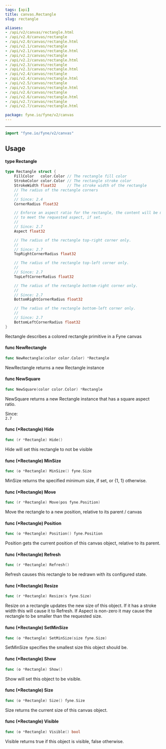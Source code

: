 ```yaml
---
tags: [api]
title: canvas.Rectangle
slug: rectangle

aliases:
- /api/v2/canvas/rectangle.html
- /api/v2.0/canvas/rectangle
- /api/v2.0/canvas/rectangle.html
- /api/v2.1/canvas/rectangle
- /api/v2.1/canvas/rectangle.html
- /api/v2.2/canvas/rectangle
- /api/v2.2/canvas/rectangle.html
- /api/v2.3/canvas/rectangle
- /api/v2.3/canvas/rectangle.html
- /api/v2.4/canvas/rectangle
- /api/v2.4/canvas/rectangle.html
- /api/v2.5/canvas/rectangle
- /api/v2.5/canvas/rectangle.html
- /api/v2.6/canvas/rectangle
- /api/v2.6/canvas/rectangle.html
- /api/v2.7/canvas/rectangle
- /api/v2.7/canvas/rectangle.html

package: fyne.io/fyne/v2/canvas
---
```



---
```go
import "fyne.io/fyne/v2/canvas"
```

## Usage

#### type Rectangle

```go
type Rectangle struct {
	FillColor   color.Color // The rectangle fill color
	StrokeColor color.Color // The rectangle stroke color
	StrokeWidth float32     // The stroke width of the rectangle
	// The radius of the rectangle corners
	//
	// Since: 2.4
	CornerRadius float32

	// Enforce an aspect ratio for the rectangle, the content will be made shorter or narrower
	// to meet the requested aspect, if set.
	//
	// Since: 2.7
	Aspect float32

	// The radius of the rectangle top-right corner only.
	//
	// Since: 2.7
	TopRightCornerRadius float32

	// The radius of the rectangle top-left corner only.
	//
	// Since: 2.7
	TopLeftCornerRadius float32

	// The radius of the rectangle bottom-right corner only.
	//
	// Since: 2.7
	BottomRightCornerRadius float32

	// The radius of the rectangle bottom-left corner only.
	//
	// Since: 2.7
	BottomLeftCornerRadius float32
}
```

Rectangle describes a colored rectangle primitive in a Fyne canvas

#### func  NewRectangle

```go
func NewRectangle(color color.Color) *Rectangle
```
NewRectangle returns a new Rectangle instance

#### func  NewSquare

```go
func NewSquare(color color.Color) *Rectangle
```
NewSquare returns a new Rectangle instance that has a square aspect ratio.


<div class="since">Since: <code>
2.7</code></div>

#### func (*Rectangle) Hide

```go
func (r *Rectangle) Hide()
```
Hide will set this rectangle to not be visible

#### func (*Rectangle) MinSize

```go
func (o *Rectangle) MinSize() fyne.Size
```
MinSize returns the specified minimum size, if set, or {1, 1} otherwise.

#### func (*Rectangle) Move

```go
func (r *Rectangle) Move(pos fyne.Position)
```
Move the rectangle to a new position, relative to its parent / canvas

#### func (*Rectangle) Position

```go
func (o *Rectangle) Position() fyne.Position
```
Position gets the current position of this canvas object, relative to its parent.

#### func (*Rectangle) Refresh

```go
func (r *Rectangle) Refresh()
```
Refresh causes this rectangle to be redrawn with its configured state.

#### func (*Rectangle) Resize

```go
func (r *Rectangle) Resize(s fyne.Size)
```
Resize on a rectangle updates the new size of this object. If it has a stroke width this will cause it to Refresh. If Aspect is non-zero it may cause the rectangle to be smaller than the requested size.

#### func (*Rectangle) SetMinSize

```go
func (o *Rectangle) SetMinSize(size fyne.Size)
```
SetMinSize specifies the smallest size this object should be.

#### func (*Rectangle) Show

```go
func (o *Rectangle) Show()
```
Show will set this object to be visible.

#### func (*Rectangle) Size

```go
func (o *Rectangle) Size() fyne.Size
```
Size returns the current size of this canvas object.

#### func (*Rectangle) Visible

```go
func (o *Rectangle) Visible() bool
```
Visible returns true if this object is visible, false otherwise.
